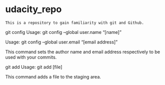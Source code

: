 # udacity_repo
``` This is a repository to gain familiarity with git and Github. ```

git config
Usage: git config –global user.name “[name]”  

Usage: git config –global user.email “[email address]”  

This command sets the author name and email address respectively to be used with your commits.

git add
Usage: git add [file]  

This command adds a file to the staging area.

